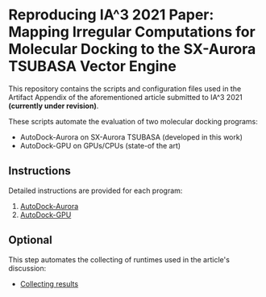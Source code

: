 # Reproducing IA^3 2021 Paper: Mapping Irregular Computations for Molecular Docking to the SX-Aurora TSUBASA Vector Engine

This repository contains the scripts and configuration files used in the 
Artifact Appendix of the aforementioned article submitted to IA^3 2021 **(currently under revision)**.

These scripts automate the evaluation of two molecular docking programs:
* AutoDock-Aurora on SX-Aurora TSUBASA (developed in this work)
* AutoDock-GPU on GPUs/CPUs (state-of the art)

## Instructions

Detailed instructions are provided for each program:

1. [AutoDock-Aurora](./USAGE_AURORA.md)
2. [AutoDock-GPU](./USAGE_GPU.md)

## Optional

This step automates the collecting of runtimes used in the article's discussion:

* [Collecting results](./USAGE_COLLECT-RESULT-SCRIPT.md)

